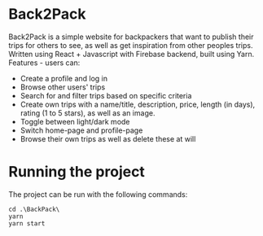 # Back2Pack
Back2Pack is a simple website for backpackers that want to publish their trips for others to see, as well as get inspiration from other peoples trips. 
Written using React + Javascript with Firebase backend, built using Yarn.  
Features - users can: 
* Create a profile and log in
* Browse other users' trips
* Search for and filter trips based on specific criteria
* Create own trips with a name/title, description, price, length (in days), rating (1 to 5 stars), as well as an image.
* Toggle between light/dark mode
* Switch home-page and profile-page
* Browse their own trips as well as delete these at will

# Running the project
The project can be run with the following commands:
 ~~~
cd .\BackPack\
yarn
yarn start
 ~~~

